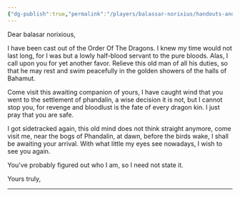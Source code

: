 ```yaml
---
{"dg-publish":true,"permalink":"/players/balassar-norixius/handouts-and-goodies/letters/letter-to-balasar-1/"}
---
```





Dear balasar norixious, 

  

I have been cast out of the Order Of The Dragons. I knew my time would not last long, for I was but a lowly half-blood servant to the pure bloods. Alas, I call upon you for yet another favor. Relieve this old man of all his duties, so that he may rest and swim peacefully in the golden showers of the halls of Bahamut.

  

Come visit this awaiting companion of yours, I have caught wind that you went to the settlement of phandalin, a wise decision it is not, but I cannot stop you, for revenge and bloodlust is the fate of every dragon kin. I just pray that you are safe.

  

I got sidetracked again, this old mind does not think straight anymore, come visit me, near the bogs of Phandalin, at dawn, before the birds wake, I shall be awaiting your arrival. With what little my eyes see nowadays, I wish to see you again. 

  

You've probably figured out who I am, so I need not state it.

Yours truly,

  

_____________

  
